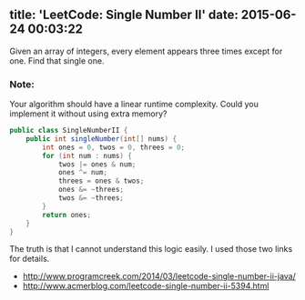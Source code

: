 title: 'LeetCode: Single Number II'
date: 2015-06-24 00:03:22
---
Given an array of integers, every element appears three times except for one. Find that single one.

### Note:
Your algorithm should have a linear runtime complexity. Could you implement it without using extra memory?

```java
public class SingleNumberII {
    public int singleNumber(int[] nums) {
        int ones = 0, twos = 0, threes = 0;
        for (int num : nums) {
            twos |= ones & num;
            ones ^= num;
            threes = ones & twos;
            ones &= ~threes;
            twos &= ~threes;
        }
        return ones;
    }
}
```

The truth is that I cannot understand this logic easily. I used those two links for details.
* http://www.programcreek.com/2014/03/leetcode-single-number-ii-java/
* http://www.acmerblog.com/leetcode-single-number-ii-5394.html
